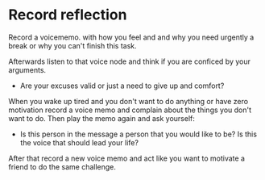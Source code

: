 
# Record reflection

Record a voicememo. with how you feel and and why you need urgently a break or why you can't finish this task.

Afterwards listen to that voice node and think if you are conficed by your arguments.

- Are your excuses valid or just a need to give up and comfort?


When you wake up tired and you don't want to do anything or have zero motivation record a voice memo and complain about the things you don't want to do.
Then play the memo again and ask yourself:
- Is this person in the message a person that you would like to be? Is this the voice that should lead your life?

After that record a new voice memo and act like you want to motivate a friend to do the same challenge.
